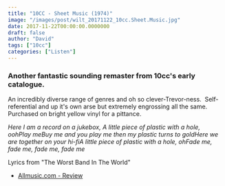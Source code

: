 ```yaml
---
title: "10CC - Sheet Music (1974)"
image: "/images/post/wilt_20171122_10cc.Sheet.Music.jpg"
date: 2017-11-22T00:00:00.0000000
draft: false
author: "David"
tags: ["10cc"]
categories: ["Listen"]
---
```

### Another fantastic sounding remaster from 10cc's early catalogue.

 An incredibly diverse range of genres and oh so clever-Trevor-ness.  Self-referential and up it's own arse but extremely engrossing all the same. Purchased on bright yellow vinyl for a pittance.

 *Here I am a record on a jukebox, A little piece of plastic with a hole, oohPlay meBuy me and you play me then my plastic turns to goldHere we are together on your hi-fiA little piece of plastic with a hole, ohFade me, fade me, fade me, fade me*

 Lyrics from "The Worst Band In The World"

-  [Allmusic.com - Review](https://www.allmusic.com/album/sheet-music-mw0000317352)